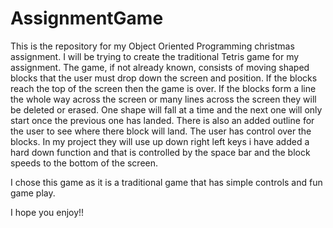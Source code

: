 # AssignmentGame


This is the repository for my Object Oriented Programming christmas assignment. I will be trying to create the traditional Tetris game for my assignment.
The game, if not already known, consists of moving shaped blocks that the user must drop down the screen and position.
If the blocks reach the top of the screen then the game is over. 
If the blocks form a line the whole way across the screen or many lines across the screen they will be deleted or erased. 
One shape will fall at a time and the next one will only start once the previous one has landed.
There is also an added outline for the user to see where there block will land. 
The user has control over the blocks. In my project they will use up down right left keys 
i have added a hard down function and that is controlled by the space bar and the block speeds to the bottom of the screen.

I chose this game as it is a traditional game that has simple controls and fun game play.

I hope you enjoy!!
